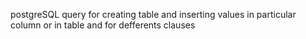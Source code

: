 postgreSQL
query for creating table and inserting values in particular column or in table and for defferents clauses
